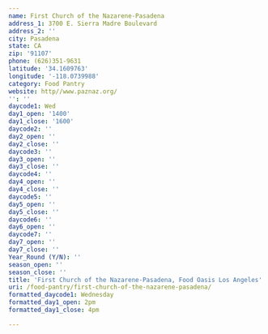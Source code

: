 ```yaml
---
name: First Church of the Nazarene-Pasadena
address_1: 3700 E. Sierra Madre Boulevard
address_2: ''
city: Pasadena
state: CA
zip: '91107'
phone: (626)351-9631
latitude: '34.1609763'
longitude: '-118.0739988'
category: Food Pantry
website: http//www.paznaz.org/
'': ''
daycode1: Wed
day1_open: '1400'
day1_close: '1600'
daycode2: ''
day2_open: ''
day2_close: ''
daycode3: ''
day3_open: ''
day3_close: ''
daycode4: ''
day4_open: ''
day4_close: ''
daycode5: ''
day5_open: ''
day5_close: ''
daycode6: ''
day6_open: ''
daycode7: ''
day7_open: ''
day7_close: ''
Year_Round (Y/N): ''
season_open: ''
season_close: ''
title: 'First Church of the Nazarene-Pasadena, Food Oasis Los Angeles'
uri: /food-pantry/first-church-of-the-nazarene-pasadena/
formatted_daycode1: Wednesday
formatted_day1_open: 2pm
formatted_day1_close: 4pm

---
```

